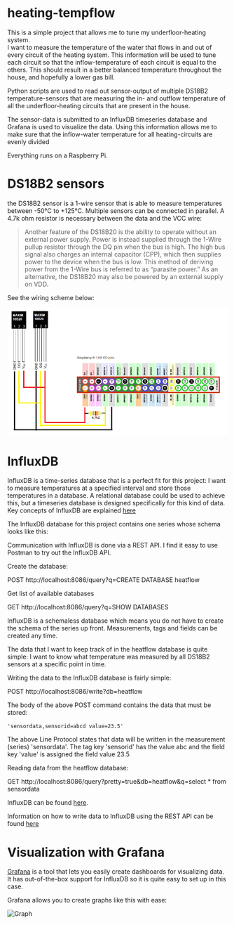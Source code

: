 # heating-tempflow
This is a simple project that allows me to tune my underfloor-heating system.  
I want to measure the temperature of the water that flows in and out of every circuit of the heating system.
This information will be used to tune each circuit so that the inflow-temperature of each circuit is equal to 
the others.
This should result in a better balanced temperature throughout the house, and hopefully a lower gas bill.

Python scripts are used to read out sensor-output of multiple DS18B2 temperature-sensors that are measuring
the in- and outflow temperature of all the underfloor-heating circuits that are present in the house.

The sensor-data is submitted to an InfluxDB timeseries database and Grafana is used to visualize the data.
Using this information allows me to make sure that the inflow-water temperature for all heating-circuits are
evenly divided

Everything runs on a Raspberry Pi.

# DS18B2 sensors

the DS18B2 sensor is a 1-wire sensor that is able to measure temperatures between -50°C to +125°C.
Multiple sensors can be connected in parallel.
A 4.7k ohm resistor is necessary between the data and the VCC wire:

>Another feature of the DS18B20 is the ability to operate
>without an external power supply. Power is instead
>supplied through the 1-Wire pullup resistor through the
>DQ pin when the bus is high. The high bus signal also
>charges an internal capacitor (CPP), which then supplies
>power to the device when the bus is low. This method of
>deriving power from the 1-Wire bus is referred to as “parasite
>power.” As an alternative, the DS18B20 may also be
>powered by an external supply on VDD.

See the wiring scheme below:

![Screenshot](doc/wiring_schema.png "DS18B2 wiring schema for Raspberry Pi 3")

# InfluxDB
InfluxDB is a time-series database that is a perfect fit for this project: I want to measure temperatures at a specified interval
and store those temperatures in a database.
A relational database could be used to achieve this, but a timeseries database is designed specifically for this kind of data.
Key concepts of InfluxDB are explained [here](https://docs.influxdata.com/influxdb/v1.3/concepts/key_concepts/)

The InfluxDB database for this project contains one series whose schema looks like this:


Communication with InfluxDB is done via a REST API.  I find it easy to use Postman to try out the InfluxDB API.

Create the database:

POST http://localhost:8086/query?q=CREATE DATABASE heatflow

Get list of available databases

GET http://localhost:8086/query?q=SHOW DATABASES

InfluxDB is a schemaless database which means you do not have to create the schema of the series up front.  Measurements, tags and fields 
can be created any time.

The data that I want to keep track of in the heatflow database is quite simple:
I want to know what temperature was measured by all DS18B2 sensors at a specific point in time.

Writing the data to the InfluxDB database is fairly simple:

POST http://localhost:8086/write?db=heatflow

The body of the above POST command contains the data that must be stored:

	'sensordata,sensorid=abcd value=23.5'

The above Line Protocol states that data will be written in the measurement (series) 'sensordata'.  The tag key 'sensorid' has the value abc and 
the field key 'value' is assigned the field value 23.5

Reading data from the heatflow database:

GET http://localhost:8086/query?pretty=true&db=heatflow&q=select * from sensordata

InfluxDB can be found [here](https://www.influxdata.com/).

Information on how to write data to InfluxDB using the REST API can be found [here](https://docs.influxdata.com/influxdb/v1.3/guides/writing_data/)

# Visualization with Grafana

[Grafana](https://grafana.com/) is a tool that lets you easily create dashboards for visualizing data.
It has out-of-the-box support for InfluxDB so it is quite easy to set up in this case.

Grafana allows you to create graphs like this with ease:

![Graph](https://tweakers.net/ext/f/TllUGE4ISFLXIaiWsRglcwyL/full.jpg)


